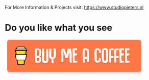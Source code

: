 
For More Information & Projects visit: https://www.studiopieters.nl

# Do you like what you see 

<a href="https://www.paypal.com/donate/?token=oxcr3B9lv--GwI-HaQkf5FVuP-njhk69NpPgQJF5U_WRZOnrGTMSLxGdlcTCwtKly7nA3m&country.x=NL&locale.x=" rel="But me a Coffee">![Foo](https://raw.githubusercontent.com/AchimPieters/Fritzing-Custom-Parts/master/buymeacoffee.png)</a>

